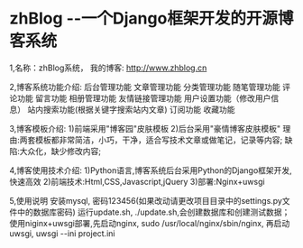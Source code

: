 # zhBlog --一个Django框架开发的开源博客系统

1,名称：zhBlog系统， 我的博客: http://www.zhblog.cn

2,博客系统功能介绍:
	后台管理功能
    文章管理功能
    分类管理功能
	随笔管理功能
	评论功能
	留言功能
	相册管理功能
	友情链接管理功能
	用户设置功能（修改用户信息）
    站内搜索功能(根据关键字搜索站内文章)
	订阅功能
	收藏功能

3,博客模板介绍:
	1)前端采用"博客园"皮肤模板
	2)后台采用"豪情博客皮肤模板"
	理由:两套模板都非常简洁，小巧，干净，适合写技术文章或做笔记，记录等内容;
	缺陷:大众化，缺少修改内容;

4,博客使用技术介绍:
	1)Python语言,博客系统后台采用Python的Django框架开发,快速高效
	2)前端技术:Html,CSS,Javascript,jQuery
	3)部署:Nginx+uwsgi

5,使用说明
	安装mysql, 密码123456(如果改动请更改项目目录中的settings.py文件中的数据库密码)
	运行update.sh, ./update.sh,会创建数据库和创建测试数据；
	使用niginx+uwsgi部署,先启动nginx, sudo /usr/local/nginx/sbin/nginx, 再启动uwsgi, uwsgi --ini project.ini
	


